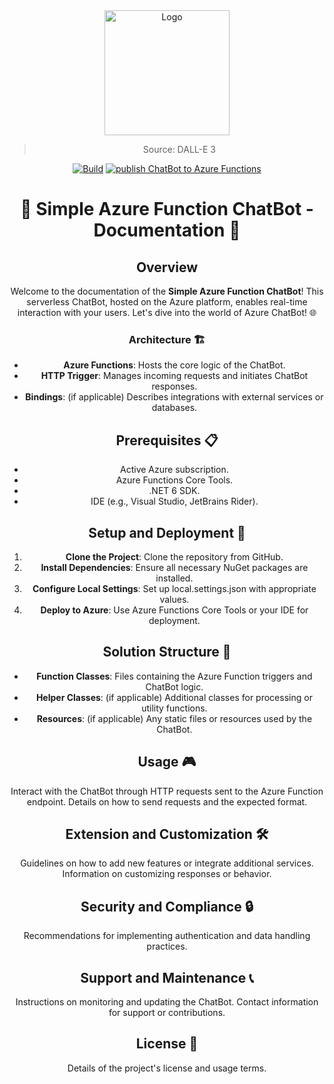 <div align="center">
<a href="https://github.com/NicoFilips/ByteBrusher/">
  <img src="https://user-images.githubusercontent.com/35654361/283991168-b9359637-ccda-49d5-b86e-2547af316b3c.png" alt="Logo" width="200" height="200">
</a>

<blockquote>
  <p>Source: DALL-E 3</p>
</blockquote>

 [![Build](https://github.com/NicoFilips/AzureFunction.ChatBot/actions/workflows/dotnet.yml/badge.svg)](https://github.com/NicoFilips/ByteBrusher/actions/workflows/dotnet.yml)
 [![publish ChatBot to Azure Functions](https://github.com/NicoFilips/AzureFunction.ChatBot/actions/workflows/Azure-deployment.yml/badge.svg)](https://github.com/NicoFilips/ByteBrusher/actions/workflows/Azure-deployment.yml)

<h1 align="center">🤖 Simple Azure Function ChatBot - Documentation 🚀</h1>

<h2 align="center">Overview</h2>
<p align="center">
Welcome to the documentation of the <strong>Simple Azure Function ChatBot</strong>! This serverless ChatBot, hosted on the Azure platform, enables real-time interaction with your users. Let's dive into the world of Azure ChatBot! 🌐
</p>

<h3 align="center">Architecture 🏗️</h3>
<ul align="center">
<li><strong>Azure Functions</strong>: Hosts the core logic of the ChatBot.</li>
<li><strong>HTTP Trigger</strong>: Manages incoming requests and initiates ChatBot responses.</li>
<li><strong>Bindings</strong>: (if applicable) Describes integrations with external services or databases.</li>
</ul>

<h2 align="center">Prerequisites 📋</h2>
<ul align="center">
<li>Active Azure subscription.</li>
<li>Azure Functions Core Tools.</li>
<li>.NET 6 SDK.</li>
<li>IDE (e.g., Visual Studio, JetBrains Rider).</li>
</ul>

<h2 align="center">Setup and Deployment 🚀</h2>
<ol align="center">
<li><strong>Clone the Project</strong>: Clone the repository from GitHub.</li>
<li><strong>Install Dependencies</strong>: Ensure all necessary NuGet packages are installed.</li>
<li><strong>Configure Local Settings</strong>: Set up local.settings.json with appropriate values.</li>
<li><strong>Deploy to Azure</strong>: Use Azure Functions Core Tools or your IDE for deployment.</li>
</ol>

<h2 align="center">Solution Structure 📁</h2>
<ul align="center">
<li><strong>Function Classes</strong>: Files containing the Azure Function triggers and ChatBot logic.</li>
<li><strong>Helper Classes</strong>: (if applicable) Additional classes for processing or utility functions.</li>
<li><strong>Resources</strong>: (if applicable) Any static files or resources used by the ChatBot.</li>
</ul>

<h2 align="center">Usage 🎮</h2>
<p align="center">
Interact with the ChatBot through HTTP requests sent to the Azure Function endpoint. Details on how to send requests and the expected format.
</p>

<h2 align="center">Extension and Customization 🛠️</h2>
<p align="center">
Guidelines on how to add new features or integrate additional services. Information on customizing responses or behavior.
</p>

<h2 align="center">Security and Compliance 🔒</h2>
<p align="center">
Recommendations for implementing authentication and data handling practices.
</p>

<h2 align="center">Support and Maintenance 📞</h2>
<p align="center">
Instructions on monitoring and updating the ChatBot. Contact information for support or contributions.
</p>

<h2 align="center">License 📜</h2>
<p align="center">
Details of the project's license and usage terms.
</p>
